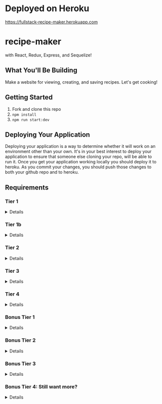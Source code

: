 # Deployed on Heroku
https://fullstack-recipe-maker.herokuapp.com

# recipe-maker
with React, Redux, Express, and Sequelize!

## What You'll Be Building
Make a website for viewing, creating, and saving recipes. Let's get cooking!

## Getting Started
1. Fork and clone this repo
2. ```npm install```
4. ```npm run start:dev```

## Deploying Your Application
Deploying your application is a way to determine whether it will work on an environment other than your own. It's in your best interest to deploy your application to ensure that someone else cloning your repo, will be able to run it. Once you get your application working locally you should deploy it to heroku. As you commit your changes, you should push those changes to both your github repo and to heroku.

## Requirements

### Tier 1

<details>

#### Backend

- [X] Write a `recipes` model with the following information:
  - [X] name - not empty or null
  - [X] cuisine - ENUM (restricted to only a handful of values)
  - [X] directions - extremely large text
  - [X] healthScore - decimal between 0 - 10
  - [X] ingredients - string
  - [X] imageUrl - with a default value
- [X] Write a `users` model with the following information:
  - [X] username - not empty or null, unique
  - [X] email - not empty or null; must be a valid email
  - [X] chefScore - defaults to 0, integer
  - [X] imageUrl - with a default value
- [X] Recipes can be associated with at most one user, users can have many recipes.
- [X] write a method which syncs your database and seeds your data.

- [X] Write a route to serve up all recipes
- [X] Write a route to serve up all users

#### Frontend
- [X] Write a recipes sub-reducer to manage recipes in your Redux store
- [X] Write a users sub-reducer to manage users in your Redux store
- [X] Write a home component which has the text Welcome!
- [X] Write a component to display a list of all recipes (include their names, images, and cuisine)
- [X] Write a component to display a list of all users (usernames, chefScores, and images)
- [X] Display the Home component when the url matches `/`
- [X] Display the all-recipes component when the url matches `/recipes`
- [X] Display the all-users component when the url matches `/users`
- [X] Add links to the navbar that can be used to navigate to the recipes view and the users view as well as the home page. The links should show the total number of users and the total number of recipes.

 </details>



### Tier 1b

  <details>

#### Backend

nothing


#### Frontend
- [X] create client side methods which calculate the following (you can put this code in a file called mapppers.js)
  - [X] `topChef` when given a list of recipes and users returns the user who is the top chef (the one with the highest rating)
  - [X] `healthyRecipes` when given a list of recipes calculates which recipes have healthScores between 8 and 10
  - [X] display the information from both of these methods on the home page.
  - [X] create a link for chefs. Chefs are users who have a recipe. Clicking on that link should navigate to a /chefs route and display only those users who have recipes.
  </details>

### Tier 2

  <details>

  #### Backend

- [X] Write a route to serve up a single recipe (based on its id), _including that recipes'_ user
- [X] Write a route to serve up a single user (based on their id), _including that user's_ recipes

#### Frontend
- [X] Write a component to display a single recipe with the following information:
  - [X] The recipe's name, image, directions, ingredients, cuisine and healthScore
  - [X] The recipe's user and their chefScore
- [X] Display the appropriate recipes's info when the url matches `/recipes/:recipeId`
- [X] Clicking on a recipe from the all-recipes view should navigate to show that recipe in the single-recipe view

- [X] Write a component to display a single user with the following information:
  - [X] The student's username, email, image, and chefScore
  - [X] A list of their recipes (or a helpful message if they don't have any)
- [X] Display the appropriate user when the url matches `/users/:userId`
- [X] Clicking on a user from the all-users view should navigate to show that user in the single-user view

- [X] Clicking on the name of a user in the single-recipe view should navigate to show that user in the single-user view
- [X] Clicking on the name of a recipe in the single-user view should navigate to show that recipe in the single-recipe view
  </details>

  ### Tier 3

  <details>

 #### Backend

- [X] Write a route to add a new recipe (if given a user, that users chefScore should increase and that user should be associated with the new recipe)
- [X] Write a route to add a new user

#### Frontend

- [X] Write a component to display a form for adding a new recipe that contains inputs for all recipe information (including associated user. Note that cuisine should be a dropdown of options).
- [X] Display this component EITHER as part of the all-recipes view, or as its own view
- [X] Submitting the form with a valid name should:
  - [X] Make an AJAX request that causes the new recipe to be persisted in the database
  - [X] Add the new recipe to the list of recipes without needing to refresh the page

- [X] Write a component to display a form for adding a new user that contains inputs for _at least_ username and email
- [X] Display this component EITHER as part of the all-users view, or as its own view
- [X] Submitting the form with a valid username should:
  - [X] Make an AJAX request that causes the new user to be persisted in the database
  - [X] Add the new user to the list of users without needing to refresh the page


 </details>

 ### Tier 4

<details>

#### Backend

- [X] Write a route to remove a recipe (based on its id, the associated user should get a decrease in their chefScore)
- [X] Write a route to remove a user (based on their id)

#### Frontend

- [X] In the all-recipes view, include an `X` button next to each recipe
- [X] Clicking the `X` button should:
  - [X] Make an AJAX request that causes that recipe to be removed from database
  - [X] Remove the recipe from the list of recipes without needing to refresh the page

- [X] In the all-users view, include an `X` button next to each user
- [X] Clicking the `X` button should:
  - [X] Make an AJAX request that causes that user to be removed from database
  - [X] Remove the user from the list of users without needing to refresh the page

</details>

 ### Bonus Tier 1

<details>

- [ ] If a user attempts to add a new recipe or user without a required field, a helpful message should be displayed
- [ ] Show a special symbol/message or change the color of the user whose chefScore is the highest. You could even have tiers of chef levels (bronze, silver, gold, etc.)
- [ ] Add a filter for cuisine type on the all recipes page
- [ ] If a user attempts to access a page that doesn't exist (ex. `/kittens`), a helpful "not found" message should be displayed
- [ ] If a user attempts to view a recipe or user that doesn't exist, a helpful message should be displayed
- [ ] Whenever a component needs to wait for data to load from the server, a "loading" message should be displayed until the data is available

</details>

### Bonus Tier 2

<details>

#### Backend

- [ ] Write a route to update an existing recipe
- [ ] Write a route to update an existing user

#### Frontend

- [ ] Write a component to display a form updating a recipe's information
- [ ] Display this component as part of the single-recipe view
- Submitting the form with a valid name should:
  - [ ] Make an AJAX request that causes that recipe to be updated in the database
  - [ ] Update the recipe in the current view without needing to refresh the page

- [ ] Write a component to display a form updating a user's information
- [ ] Display this component as part of the single-user view
- Submitting the form with a valid username should:
  - [ ] Make an AJAX request that causes that user to be updated in the database
  - [ ] Update the user in the current view without needing to refresh the page

</details>


### Bonus Tier 3

<details>


 *Note that this tier includes breaking changes. It would be best to commit your work before moving onto this portion. It may even be worth starting a new branch for this one.*

#### Backend

- [ ] Write an `ingredients` model with the following information:
  - [ ] name - not empty or null
  - [ ] healthScore - integer between 0 - 10
- [ ] Write a `RecipeIngredients` model with the following information:
  - [ ] amount - default 1
- [ ] Update your `users` model:
  - [ ] Take out the ingredients property
- [ ] Ingredients can belong to many recipes, recipes can have many ingredients (through the RecipeIngredients model)

- [ ] Write a function that calculates the healthScore of a recipe based on the average healthScore of its ingredients. Use this function in your routes for creating new recipes and updating recipes.
- [ ] Write a route to handle adding a new ingredient to the database and associating it with a recipe.

#### Frontend

- [ ] Update your single-recipe component to display the new list of ingredients
- [ ] Update your single-recipe reducer to handle the new list of ingredients
- [ ] Write a component to display a form to create new ingredients
- [ ] Display this form as part of the *update-recipe* form (form should include field for amount of ingredient)
- Submitting the form with a valid name should:
  - [ ] Make an AJAX request that causes that ingredient to be added to the database and that recipe to be associated with that ingredient
  - [ ] Update the recipe in the current view without needing to refresh the page

</details>

### Bonus Tier 4: Still want more?

<details>

#### Frontend

- [ ] Try researching some UI frameworks (MaterialUI, Bootstrap, Semantic UI, etc.) and incorporating one into your app to add some great styles
   - [ ] Can you display forms as modals?
   - [ ] Can you show toaster messages around form submissions?
   - [ ] Can a user easily and intuitively navigate around your app?

</details>

